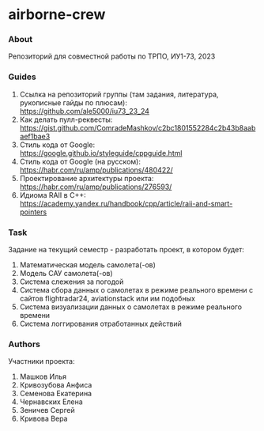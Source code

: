 # airborne-crew

### About
Репозиторий для совместной работы по ТРПО, ИУ1-73, 2023

### Guides
1. Ссылка на репозиторий группы (там задания, литература, рукописные гайды по плюсам): https://github.com/ale5000/iu73_23_24 
2. Как делать пулл-реквесты: https://gist.github.com/ComradeMashkov/c2bc1801552284c2b43b8aabaef1bae3
3. Стиль кода от Google: https://google.github.io/styleguide/cppguide.html
4. Стиль кода от Google (на русском): https://habr.com/ru/amp/publications/480422/
5. Проектирование архитектуры проекта: https://habr.com/ru/amp/publications/276593/
6. Идиома RAII в C++: https://academy.yandex.ru/handbook/cpp/article/raii-and-smart-pointers

### Task
Задание на текущий семестр - разработать проект, в котором будет:
1. Математическая модель самолета(-ов)
2. Модель САУ самолета(-ов)
3. Система слежения за погодой
4. Система сбора данных о самолетах в режиме реального времени с сайтов flightradar24, aviationstack или им подобных
5. Система визуализации данных о самолетах в режиме реального времени
6. Система логгирования отработанных действий

### Authors
Участники проекта:
1. Машков Илья
2. Кривозубова Анфиса
3. Семенова Екатерина 
4. Чернавских Елена
5. Зеничев Сергей
6. Кривова Вера


